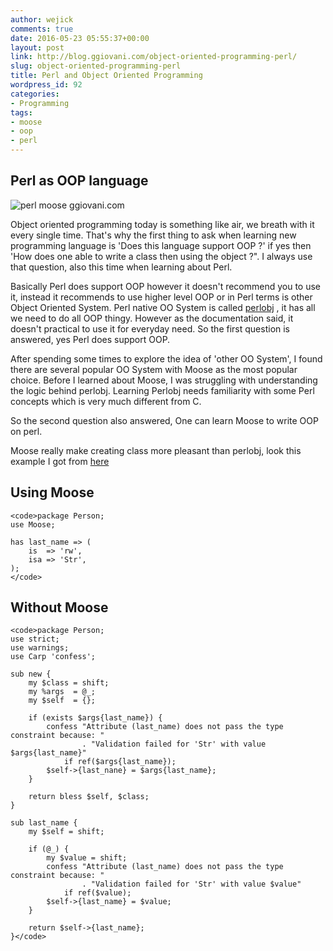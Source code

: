 ```yaml
---
author: wejick
comments: true
date: 2016-05-23 05:55:37+00:00
layout: post
link: http://blog.ggiovani.com/object-oriented-programming-perl/
slug: object-oriented-programming-perl
title: Perl and Object Oriented Programming
wordpress_id: 92
categories:
- Programming
tags:
- moose
- oop
- perl
---
```


## Perl as OOP language



![perl moose ggiovani.com](http://articles.mongueurs.net/comptes-rendus/fpw-2007/moose.gif)

Object oriented programming today is something like air, we breath with it every single time. That's why the first thing to ask when learning new programming language is 'Does this language support OOP ?' if yes then 'How does one able to write a class then using the object ?". I always use that question, also this time when learning about Perl.

Basically Perl does support OOP however it doesn't recommend you to use it, instead it recommends to use higher level OOP or in Perl terms is other Object Oriented System. Perl native OO System is called [perlobj](http://perldoc.perl.org/perlobj.html#DESCRIPTION) , it has all we need to do all OOP thingy. However as the documentation said, it doesn't practical to use it for everyday need. So the first question is answered, yes Perl does support OOP.<!-- more -->

After spending some times to explore the idea of 'other OO System', I found there are several popular OO System with Moose as the most popular choice. Before I learned about Moose, I was struggling with understanding the logic behind perlobj. Learning Perlobj needs familiarity with some Perl concepts which is very much different from C.

So the second question also answered, One can learn Moose to write OOP on perl.

Moose really make creating class more pleasant than perlobj, look this example I got from [here ](http://www.houseabsolute.com/presentations/intro-moose-class/)



## Using Moose




    
    <code>package Person;
    use Moose;
    
    has last_name => (
        is  => 'rw',
        isa => 'Str',
    );
    </code>





## Without Moose




    
    <code>package Person;
    use strict;
    use warnings;
    use Carp 'confess';
    
    sub new {
        my $class = shift;
        my %args  = @_;
        my $self  = {};
    
        if (exists $args{last_name}) {
            confess "Attribute (last_name) does not pass the type constraint because: "
                    . "Validation failed for 'Str' with value $args{last_name}"
                if ref($args{last_name});
            $self->{last_nane} = $args{last_name};
        }
    
        return bless $self, $class;
    }
    
    sub last_name {
        my $self = shift;
    
        if (@_) {
            my $value = shift;
            confess "Attribute (last_name) does not pass the type constraint because: "
                    . "Validation failed for 'Str' with value $value"
                if ref($value);
            $self->{last_name} = $value;
        }
    
        return $self->{last_name};
    }</code>




